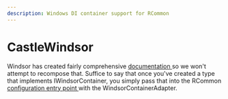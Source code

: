 ```yaml
---
description: Windows DI container support for RCommon
---
```


# CastleWindsor

Windsor has created fairly comprehensive [documentation ](https://github.com/castleproject/Windsor/blob/master/docs/README.md)so we won't attempt to recompose that. Suffice to say that once you've created a type that implements IWindsorContainer, you simply pass that into the RCommon [configuration entry point ](../../configuration.md)with the WindsorContainerAdapter.&#x20;
